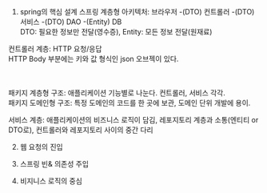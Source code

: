 1. spring의 핵심 설계
스프링 계층형 아키텍처: 브라우저 -(DTO) 컨트롤러 -(DTO) 서비스 -(DTO) DAO -(Entity) DB  
DTO: 필요한 정보만 전달(영수증), Entity: 모든 정보 전달(원재료)

컨트롤러 계층: HTTP 요청/응답  
HTTP Body 부분에는 키와 값 형식인 json 오브젝이 있다.    

<br><br>
패키지 계층형 구조: 애플리케이션 기능별로 나눈다. 컨트롤러, 서비스 각각.  
패키지 도메인형 구조: 특정 도메인의 코드를 한 곳에 보관, 도메인 단위 개발에 용이.

서비스 계층: 애플리케이션의 비즈니스 로직이 담김, 레포지토리 계층과 소통(엔티티 or DTO로), 컨트롤러와 레포지토리 사이의 중간 다리  




2. 웹 요청의 진입

3. 스프링 빈& 의존성 주입

4. 비지니스 로직의 중심
